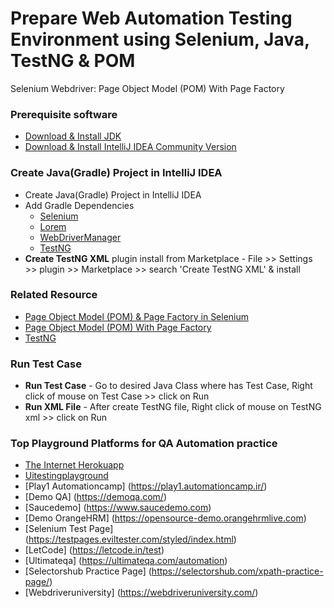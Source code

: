 # Prepare Web Automation Testing Environment using Selenium, Java, TestNG & POM
Selenium Webdriver: Page Object Model (POM) With Page Factory

### Prerequisite software
* [Download & Install JDK](https://www.oracle.com/java/technologies/javase/jdk11-archive-downloads.html)
* [Download & Install IntelliJ IDEA Community Version](https://www.jetbrains.com/idea/download/)

### Create Java(Gradle) Project in IntelliJ IDEA
* Create Java(Gradle) Project in IntelliJ IDEA
* Add Gradle Dependencies
  - [Selenium](https://mvnrepository.com/artifact/org.seleniumhq.selenium/selenium-java)
  - [Lorem](https://mvnrepository.com/artifact/com.thedeanda/lorem)
  - [WebDriverManager](https://mvnrepository.com/artifact/io.github.bonigarcia/webdrivermanager)
  - [TestNG](https://mvnrepository.com/artifact/org.testng/testng)
* **Create TestNG XML** plugin install from Marketplace - File >> Settings >> plugin >> Marketplace >> search 'Create
  TestNG XML' & install

### Related Resource
* [Page Object Model (POM) & Page Factory in Selenium](https://www.guru99.com/page-object-model-pom-page-factory-in-selenium-ultimate-guide.html)
* [Page Object Model (POM) With Page Factory](https://www.softwaretestinghelp.com/page-object-model-pom-with-pagefactory/)
* [TestNG](https://www.javatpoint.com/testng-tutorial)

### Run Test Case
* **Run Test Case** - Go to desired Java Class where has Test Case, Right click of mouse on Test Case >> click on Run
* **Run XML File** - After create TestNG file, Right click of mouse on TestNG xml >> click on Run

### Top Playground Platforms for QA Automation practice
* [The Internet Herokuapp](https://the-internet.herokuapp.com/)
* [Uitestingplayground](http://uitestingplayground.com/)
* [Play1 Automationcamp] (https://play1.automationcamp.ir/)
* [Demo QA] (https://demoqa.com/)
* [Saucedemo] (https://www.saucedemo.com)
* [Demo OrangeHRM] (https://opensource-demo.orangehrmlive.com)
* [Selenium Test Page] (https://testpages.eviltester.com/styled/index.html)
* [LetCode] (https://letcode.in/test)
* [Ultimateqa] (https://ultimateqa.com/automation)
* [Selectorshub Practice Page] (https://selectorshub.com/xpath-practice-page/)
* [Webdriveruniversity] (https://webdriveruniversity.com/)
